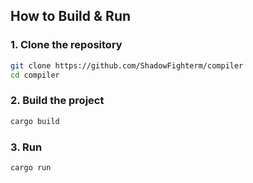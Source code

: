 
##  How to Build & Run

### 1. Clone the repository
```bash
git clone https://github.com/ShadowFighterm/compiler
cd compiler
```
### 2. Build the project
```bash
cargo build
```
### 3. Run 
```bash
cargo run 
```
